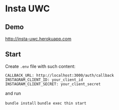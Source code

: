 Insta UWC
===

Demo
---
http://insta-uwc.herokuapp.com


Start
---
Create `.env` file with such content:
```
CALLBACK_URL: http://localhost:3000/auth/callback
INSTAGRAM_CLIENT_ID: your_client_id
INSTAGRAM_CLIENT_SECRET: your_client_secret
```

and run

`bundle install`
`bundle exec thin start`